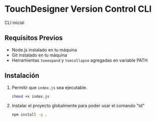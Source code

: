 # TouchDesigner Version Control CLI

CLI inicial

## Requisitos Previos

- Node.js instalado en tu máquina
- Git instalado en tu máquina
- Herramientas `toeexpand` y `toecollapse` agregadas en variable PATH

## Instalación


1. Permitir que `index.js` sea ejecutable.

    ```bash
    chmod +x index.js
    ```

2. Instalar el proyecto globalmente para poder usar el comando "td"

    ```bash
    npm install -g .
    ```

